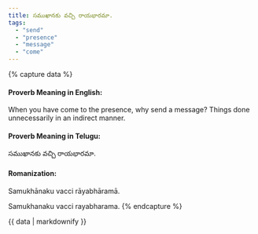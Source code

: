 ```yaml
---
title: సముఖానకు వచ్చి రాయభారమా.
tags:
  - "send"
  - "presence"
  - "message"
  - "come"
---
```


{% capture data %}
#### Proverb Meaning in English:
When you have come to the presence, why send a message?
Things done unnecessarily in an indirect manner.

#### Proverb Meaning in Telugu:
సముఖానకు వచ్చి రాయభారమా.

#### Romanization:
Samukhānaku vacci rāyabhāramā.

Samukhanaku vacci rayabharama.
{% endcapture %}

{{ data | markdownify }}

